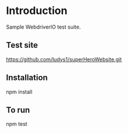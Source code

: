 # Introduction

Sample WebdriverIO test suite.

## Test site

https://github.com/ludys1/superHeroWebsite.git

## Installation

npm install

## To run

npm test
